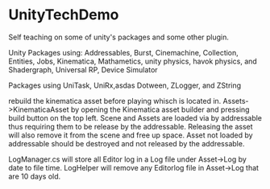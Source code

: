 # UnityTechDemo
Self teaching on some of unity's packages and some other plugin.

Unity Packages using:
Addressables,
Burst,
Cinemachine,
Collection,
Entities,
Jobs,
Kinematica,
Mathametics, 
unity physics, havok physics, and
Shadergraph,
Universal RP,
Device Simulator


Packages using
UniTask,
UniRx,asdas
Dotween,
ZLogger, and
ZString

rebuild the kinematica asset before playing whisch is located in. Assets->KinematicaAsset by opening the Kinematica asset builder and pressing build button on the top left.
Scene and Assets are loaded via by addressable thus requiring them to be release by the addressable. Releasing the asset will also remove it from the scene and free up space.
Asset not loaded by addressable should be destroyed and not released by the addressable.

LogManager.cs will store all Editor log in a Log file under Asset->Log by date to file time. LogHelper will remove any Editorlog file in Asset->Log that are 10 days old.
